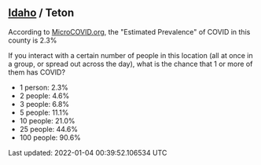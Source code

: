 
## [Idaho](/united-states/idaho) / Teton

According to [MicroCOVID.org](http://microcovid.org),
the "Estimated Prevalence" of COVID in this county is 2.3%

If you interact with a certain number of people in this location
(all at once in a group, or spread out across the day), what is the chance that
1 or more of them has COVID?

- 1 person: 2.3%
- 2 people: 4.6%
- 3 people: 6.8%
- 5 people: 11.1%
- 10 people: 21.0%
- 25 people: 44.6%
- 100 people: 90.6%

Last updated: 2022-01-04 00:39:52.106534 UTC
